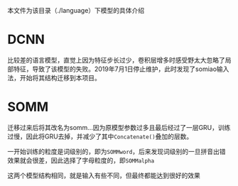 本文件为该目录（./language）下模型的具体介绍

# DCNN
比较差的语言模型，直觉上因为特征步长过少，卷积层增多时感受野太大忽略了局部特征，导致了该模型的失败。2019年7月1日停止维护，此时发现了somiao输入法，开始将其结构迁移到本项目。

# SOMM
迁移过来后将其改名为somm...因为原模型参数过多且最后经过了一层GRU，训练过慢，因此将GRU去掉，并减少了其中`Concatenate()`叠加的层数。

一开始训练的粒度是词级别的，即为`SOMMword`，后来发现词级别的一旦拼音出错效果就会很差，因此选择了字母粒度的，即`SOMMalpha`

这两个模型结构相同，就是输入有些不同，但最终都能达到很好的效果
